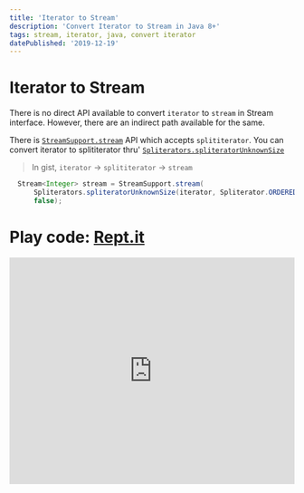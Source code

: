 ```yaml
---
title: 'Iterator to Stream'
description: 'Convert Iterator to Stream in Java 8+'
tags: stream, iterator, java, convert iterator
datePublished: '2019-12-19'
---
```


# Iterator to Stream

There is no direct API available to convert `iterator` to `stream` in Stream interface. However, there are an indirect path available for the same.

There is [`StreamSupport.stream`](https://docs.oracle.com/javase/8/docs/api/java/util/stream/StreamSupport.html#stream-java.util.Spliterator-boolean-) API which accepts `splititerator`. You can convert iterator to splititerator thru'
[`Spliterators.spliteratorUnknownSize`](https://docs.oracle.com/javase/8/docs/api/java/util/Spliterators.html#spliteratorUnknownSize-java.util.Iterator-int-)

> In gist, `iterator` -> `splititerator` -> `stream`

```java
  Stream<Integer> stream = StreamSupport.stream(
      Spliterators.spliteratorUnknownSize(iterator, Spliterator.ORDERED),
      false);
```

# Play code: [Rept.it](https://repl.it/@DM8tyProgrammer/iterator-to-stream)

<iframe height="400px" width="100%" src="https://repl.it/@DM8tyProgrammer/iterator-to-stream?lite=true" scrolling="no" frameborder="no" allowtransparency="true" allowfullscreen="true" sandbox="allow-forms allow-pointer-lock allow-popups allow-same-origin allow-scripts allow-modals"></iframe>
